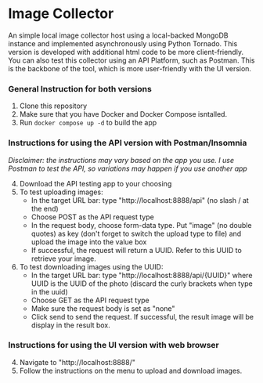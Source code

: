 # Image Collector

An simple local image collector host using a local-backed MongoDB instance and implemented asynchronously using Python Tornado. This version is developed with additional html code to be more client-friendly. You can also test this collector using an API Platform, such as Postman. This is the backbone of the tool, which is more user-friendly with the UI version. 

### General Instruction for both versions

1. Clone this repository
2. Make sure that you have Docker and Docker Compose isntalled. 
3. Run `docker compose up -d` to build the app

### Instructions for using the API version with Postman/Insomnia
*Disclaimer: the instructions may vary based on the app you use. I use Postman to test the API, so variations may happen if you use another app*

4. Download the API testing app to your choosing
5. To test uploading images:
    - In the target URL bar: type "http://localhost:8888/api" (no slash / at the end)
    - Choose POST as the API request type
    - In the request body, choose form-data type. Put "image" (no double quotes) as key (don't forget to switch the upload type to file) and upload the image into the value box
    - If successful, the request will return a UUID. Refer to this UUID to retrieve your image.
6. To test downloading images using the UUID:
    - In the target URL bar: type "http://localhost:8888/api/{UUID}" where UUID is the UUID of the photo (discard the curly brackets when type in the uuid)
    - Choose GET as the API request type
    - Make sure the request body is set as "none"
    - Click send to send the request. If successful, the result image will be display in the result box.

### Instructions for using the UI version with web browser
4. Navigate to "http://localhost:8888/"
5. Follow the instructions on the menu to upload and download images. 
